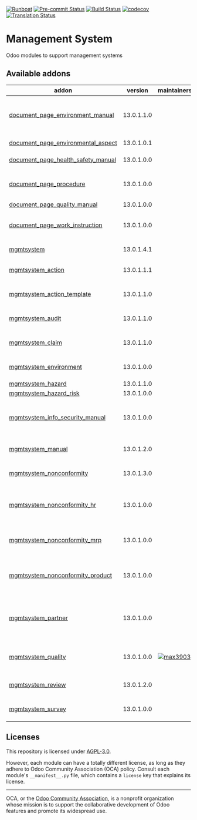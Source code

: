 
[![Runboat](https://img.shields.io/badge/runboat-Try%20me-875A7B.png)](https://runboat.odoo-community.org/builds?repo=OCA/management-system&target_branch=13.0)
[![Pre-commit Status](https://github.com/OCA/management-system/actions/workflows/pre-commit.yml/badge.svg?branch=13.0)](https://github.com/OCA/management-system/actions/workflows/pre-commit.yml?query=branch%3A13.0)
[![Build Status](https://github.com/OCA/management-system/actions/workflows/test.yml/badge.svg?branch=13.0)](https://github.com/OCA/management-system/actions/workflows/test.yml?query=branch%3A13.0)
[![codecov](https://codecov.io/gh/OCA/management-system/branch/13.0/graph/badge.svg)](https://codecov.io/gh/OCA/management-system)
[![Translation Status](https://translation.odoo-community.org/widgets/management-system-13-0/-/svg-badge.svg)](https://translation.odoo-community.org/engage/management-system-13-0/?utm_source=widget)

<!-- /!\ do not modify above this line -->

# Management System

Odoo modules to support management systems

<!-- /!\ do not modify below this line -->

<!-- prettier-ignore-start -->

[//]: # (addons)

Available addons
----------------
addon | version | maintainers | summary
--- | --- | --- | ---
[document_page_environment_manual](document_page_environment_manual/) | 13.0.1.1.0 |  | Document Management - Wiki - Environment Manual
[document_page_environmental_aspect](document_page_environmental_aspect/) | 13.0.1.0.1 |  | Environmental Aspects
[document_page_health_safety_manual](document_page_health_safety_manual/) | 13.0.1.0.0 |  | Health and Safety Manual
[document_page_procedure](document_page_procedure/) | 13.0.1.0.0 |  | Document Management - Wiki - Procedures
[document_page_quality_manual](document_page_quality_manual/) | 13.0.1.0.0 |  | Quality Manual
[document_page_work_instruction](document_page_work_instruction/) | 13.0.1.0.0 |  | Document Management - Wiki - Work Instructions
[mgmtsystem](mgmtsystem/) | 13.0.1.4.1 |  | Management System
[mgmtsystem_action](mgmtsystem_action/) | 13.0.1.1.1 |  | Management System - Action
[mgmtsystem_action_template](mgmtsystem_action_template/) | 13.0.1.1.0 |  | Add Template management for Actions.
[mgmtsystem_audit](mgmtsystem_audit/) | 13.0.1.1.0 |  | Management System - Audit
[mgmtsystem_claim](mgmtsystem_claim/) | 13.0.1.1.0 |  | Management System - Claim
[mgmtsystem_environment](mgmtsystem_environment/) | 13.0.1.0.0 |  | Environment Management System
[mgmtsystem_hazard](mgmtsystem_hazard/) | 13.0.1.1.0 |  | Hazard
[mgmtsystem_hazard_risk](mgmtsystem_hazard_risk/) | 13.0.1.0.0 |  | Hazard Risk
[mgmtsystem_info_security_manual](mgmtsystem_info_security_manual/) | 13.0.1.0.0 |  | Information Security Management System Manual
[mgmtsystem_manual](mgmtsystem_manual/) | 13.0.1.2.0 |  | Management System - Manual
[mgmtsystem_nonconformity](mgmtsystem_nonconformity/) | 13.0.1.3.0 |  | Management System - Nonconformity
[mgmtsystem_nonconformity_hr](mgmtsystem_nonconformity_hr/) | 13.0.1.0.0 |  | Bridge module between hr and mgmsystem and
[mgmtsystem_nonconformity_mrp](mgmtsystem_nonconformity_mrp/) | 13.0.1.0.0 |  | Bridge module between mrp and mgmsystem
[mgmtsystem_nonconformity_product](mgmtsystem_nonconformity_product/) | 13.0.1.0.0 |  | Bridge module between Product and Management System.
[mgmtsystem_partner](mgmtsystem_partner/) | 13.0.1.0.0 |  | Add Management System reference on Partner's Contacts.
[mgmtsystem_quality](mgmtsystem_quality/) | 13.0.1.0.0 | [![max3903](https://github.com/max3903.png?size=30px)](https://github.com/max3903) | Manage your quality management system
[mgmtsystem_review](mgmtsystem_review/) | 13.0.1.2.0 |  | Management System - Review
[mgmtsystem_survey](mgmtsystem_survey/) | 13.0.1.0.0 |  | Management System - Survey

[//]: # (end addons)

<!-- prettier-ignore-end -->

## Licenses

This repository is licensed under [AGPL-3.0](LICENSE).

However, each module can have a totally different license, as long as they adhere to Odoo Community Association (OCA)
policy. Consult each module's `__manifest__.py` file, which contains a `license` key
that explains its license.

----
OCA, or the [Odoo Community Association](http://odoo-community.org/), is a nonprofit
organization whose mission is to support the collaborative development of Odoo features
and promote its widespread use.
